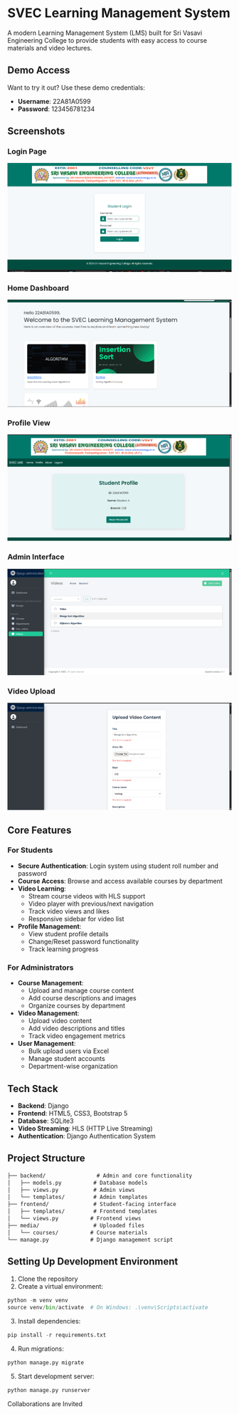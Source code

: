 # SVEC Learning Management System

A modern Learning Management System (LMS) built for Sri Vasavi Engineering College to provide students with easy access to course materials and video lectures.

## Demo Access
Want to try it out? Use these demo credentials:
- **Username**: 22A81A0599
- **Password**: 123456781234

## Screenshots

### Login Page
![Login Page](images/login.png)

### Home Dashboard
![Home Dashboard](images/home.png)

### Profile View
![Profile View](images/profile.png)

### Admin Interface
![Admin Interface](images/admin.png)

### Video Upload
![Video Upload Interface](images/video-upload.png)

## Core Features

### For Students
- **Secure Authentication**: Login system using student roll number and password
- **Course Access**: Browse and access available courses by department
- **Video Learning**: 
  - Stream course videos with HLS support
  - Video player with previous/next navigation
  - Track video views and likes
  - Responsive sidebar for video list
- **Profile Management**:
  - View student profile details
  - Change/Reset password functionality
  - Track learning progress

### For Administrators
- **Course Management**: 
  - Upload and manage course content
  - Add course descriptions and images
  - Organize courses by department
- **Video Management**:
  - Upload video content
  - Add video descriptions and titles
  - Track video engagement metrics
- **User Management**:
  - Bulk upload users via Excel
  - Manage student accounts
  - Department-wise organization

## Tech Stack

- **Backend**: Django
- **Frontend**: HTML5, CSS3, Bootstrap 5
- **Database**: SQLite3
- **Video Streaming**: HLS (HTTP Live Streaming)
- **Authentication**: Django Authentication System

## Project Structure

```
├── backend/                # Admin and core functionality
│   ├── models.py          # Database models
│   ├── views.py           # Admin views
│   └── templates/         # Admin templates
├── frontend/              # Student-facing interface
│   ├── templates/         # Frontend templates
│   └── views.py          # Frontend views
├── media/                 # Uploaded files
│   └── courses/          # Course materials
└── manage.py             # Django management script
```

## Setting Up Development Environment

1. Clone the repository
2. Create a virtual environment:
```python
python -m venv venv
source venv/bin/activate  # On Windows: .\venv\Scripts\activate
```
3. Install dependencies:
```python
pip install -r requirements.txt
```
4. Run migrations:
```python
python manage.py migrate
```
5. Start development server:
```python
python manage.py runserver
```


Collaborations are Invited